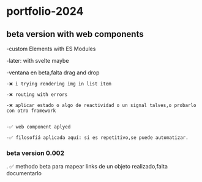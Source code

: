 # portfolio-2024
## beta version with web components

-custom Elements with ES Modules

-later: with svelte maybe

-ventana en beta,falta drag and drop

    -❌ i trying rendering img in list item
    
    -❌ routing with errors

    -❌ aplicar estado o algo de reactividad o un signal talves,o probarlo con otro framework


    -✅ web component aplyed

    -✅ filosofiá aplicada aquí: si es repetitivo,se puede automatizar.
    
### beta version 0.002

. ✅ methodo beta para mapear links de un objeto realizado,falta documentarlo